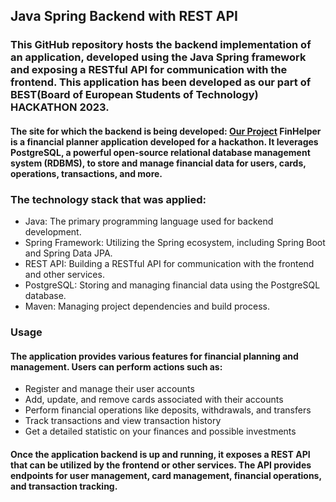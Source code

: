 <h2>Java Spring Backend with REST API</h2>

<h3>This GitHub repository hosts the backend implementation of an application, developed using the Java Spring framework and exposing a RESTful API for communication with the frontend. This application has been developed as our part of BEST(Board of European Students of Technology) HACKATHON 2023.</h3>

<h4>The site for which the backend is being developed: <a href="https://github.com/maxxlab/maxxlab.github.io">Our Project</a> 
FinHelper is a financial planner application developed for a hackathon. It leverages PostgreSQL, a powerful open-source relational database management system (RDBMS), to store and manage financial data for users, cards, operations, transactions, and more.
</h4>

<h3>The technology stack that was applied:</h3>
<ul>
    <li>Java: The primary programming language used for backend development.</li>
    <li>Spring Framework: Utilizing the Spring ecosystem, including Spring Boot and Spring Data JPA.</li>
    <li>REST API: Building a RESTful API for communication with the frontend and other services.</li>
    <li>PostgreSQL: Storing and managing financial data using the PostgreSQL database.</li>
    <li>Maven: Managing project dependencies and build process.</li>
</ul>

<h3>Usage</h3>

<h4>The application provides various features for financial planning and management. Users can perform actions such as:</h4>
<ul>
    <li>Register and manage their user accounts</li>
    <li>Add, update, and remove cards associated with their accounts</li>
    <li>Perform financial operations like deposits, withdrawals, and transfers</li>
    <li>Track transactions and view transaction history</li>
    <li>Get a detailed statistic on your finances and possible investments</li>
</ul>

<h4>Once the application backend is up and running, it exposes a REST API that can be utilized by the frontend or other services. The API provides endpoints for user management, card management, financial operations, and transaction tracking.</h4>
